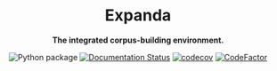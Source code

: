 <div align="center">

# Expanda

**The integrated corpus-building environment.**

![Python package](https://github.com/affjljoo3581/Expanda/workflows/Python%20package/badge.svg)
[![Documentation Status](https://readthedocs.org/projects/expanda/badge/?version=latest)](https://expanda.readthedocs.io/en/latest/?badge=latest)
[![codecov](https://codecov.io/gh/affjljoo3581/Expanda/branch/master/graph/badge.svg)](https://codecov.io/gh/affjljoo3581/Expanda)
[![CodeFactor](https://www.codefactor.io/repository/github/affjljoo3581/expanda/badge)](https://www.codefactor.io/repository/github/affjljoo3581/expanda)

</div>

